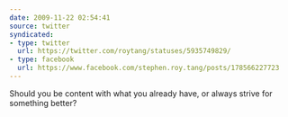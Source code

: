 ```yaml
---
date: 2009-11-22 02:54:41
source: twitter
syndicated:
- type: twitter
  url: https://twitter.com/roytang/statuses/5935749829/
- type: facebook
  url: https://www.facebook.com/stephen.roy.tang/posts/178566227723
---
```


Should you be content with what you already have, or always strive for something better?